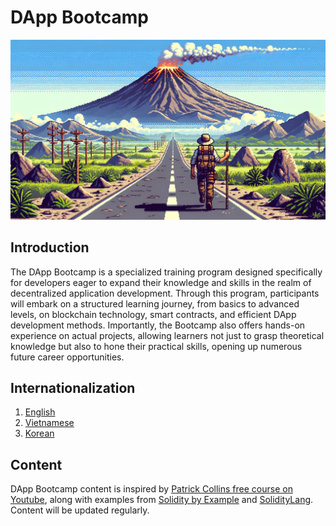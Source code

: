 # DApp Bootcamp

![DApp Bootcamp](klaytn-dapp-bootcamp.webp)

## Introduction
The DApp Bootcamp is a specialized training program designed specifically for developers eager to expand their knowledge and skills in the realm of decentralized application development. Through this program, participants will embark on a structured learning journey, from basics to advanced levels, on blockchain technology, smart contracts, and efficient DApp development methods. Importantly, the Bootcamp also offers hands-on experience on actual projects, allowing learners not just to grasp theoretical knowledge but also to hone their practical skills, opening up numerous future career opportunities.

## Internationalization
1. [English](/en/README.md)
2. [Vietnamese](/vn/README.md)
3. [Korean](/kr/README.md)

## Content
DApp Bootcamp content is inspired by [Patrick Collins free course on Youtube](https://www.youtube.com/@PatrickAlphaC), along with examples from [Solidity by Example](https://solidity-by-example.org/) and [SolidityLang](https://soliditylang.org/). Content will be updated regularly.
